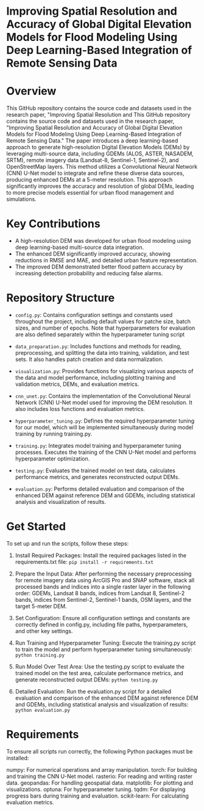 # Improving Spatial Resolution and Accuracy of Global Digital Elevation Models for Flood Modeling Using Deep Learning-Based Integration of Remote Sensing Data 

# Overview
This GitHub repository contains the source code and datasets used in the research paper, "Improving Spatial Resolution and 
This GitHub repository contains the source code and datasets used in the research paper, "Improving Spatial Resolution and Accuracy of Global Digital Elevation Models for Flood Modeling Using Deep Learning-Based Integration of Remote Sensing Data." The paper introduces a deep learning-based approach to generate high-resolution Digital Elevation Models (DEMs) by leveraging multi-source data, including GDEMs (ALOS, ASTER, NASADEM, SRTM), remote imagery data (Landsat-8, Sentinel-1, Sentinel-2), and OpenStreetMap layers. This method utilizes a Convolutional Neural Network (CNN) U-Net model to integrate and refine these diverse data sources, producing enhanced DEMs at a 5-meter resolution. This approach significantly improves the accuracy and resolution of global DEMs, leading to more precise models essential for urban flood management and simulations.

# Key Contributions
- A high-resolution DEM was developed for urban flood modeling using deep learning-based multi-source data integration.
- The enhanced DEM significantly improved accuracy, showing reductions in RMSE and MAE, and detailed urban feature representation.
- The improved DEM demonstrated better flood pattern accuracy by increasing detection probability and reducing false alarms.

# Repository Structure
 - `config.py`: Contains configuration settings and constants used throughout the project, including default values for patche size, batch sizes, and number of epochs. Note that hyperparameters for evaluation are also defined separately within the hyperparameter tuning script

 - `data_preparation.py`: Includes functions and methods for reading, preprocessing, and splitting the data into training, validation, and test sets. It also handles patch creation and data normalization.

- `visualization.py`: Provides functions for visualizing various aspects of the data and model performance, including plotting training and validation metrics, DEMs, and evaluation metrics.

- `cnn_unet.py`: Contains the implementation of the Convolutional Neural Network (CNN) U-Net model used for improving the DEM resolution. It also includes loss functions and evaluation metrics.

- `hyperparameter_tuning.py`: Defines the required hyperparameter tuning for our model, which will be implemented simultaneously during model training by running training.py.

- `training.py`: Integrates model training and hyperparameter tuning processes. Executes the training of the CNN U-Net model and performs hyperparameter optimization.
  
- `testing.py`: Evaluates the trained model on test data, calculates performance metrics, and generates reconstructed output DEMs.

- `evaluation.py`: Performs detailed evaluation and comparison of the enhanced DEM against reference DEM and GDEMs, including statistical analysis and visualization of results.

# Get Started
To set up and run the scripts, follow these steps:

1. Install Required Packages:
Install the required packages listed in the requirements.txt file:
`pip install -r requirements.txt`

2. Prepare the Input Data:
After performing the necessary preprocessing for remote imagery data using ArcGIS Pro and SNAP software, stack all processed bands and indices into a single raster layer in the following order: GDEMs, Landsat 8 bands, indices from Landsat 8, Sentinel-2 bands, indices from Sentinel-2, Sentinel-1 bands, OSM layers, and the target 5-meter DEM.

3. Set Configuration:
Ensure all configuration settings and constants are correctly defined in config.py, including file paths, hyperparameters, and other key settings.

4. Run Training and Hyperparameter Tuning:
Execute the training.py script to train the model and perform hyperparameter tuning simultaneously:
`python training.py`

5. Run Model Over Test Area:
Use the testing.py script to evaluate the trained model on the test area, calculate performance metrics, and generate reconstructed output DEMs:
`python testing.py`

6. Detailed Evaluation:
Run the evaluation.py script for a detailed evaluation and comparison of the enhanced DEM against reference DEM and GDEMs, including statistical analysis and visualization of results:
`python evaluation.py`

# Requirements
To ensure all scripts run correctly, the following Python packages must be installed:

numpy: For numerical operations and array manipulation.
torch: For building and training the CNN U-Net model.
rasterio: For reading and writing raster data.
geopandas: For handling geospatial data.
matplotlib: For plotting and visualizations.
optuna: For hyperparameter tuning.
tqdm: For displaying progress bars during training and evaluation.
scikit-learn: For calculating evaluation metrics.
